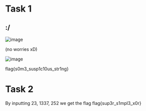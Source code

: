 # Task 1
  
  ## :/
  ![image](https://user-images.githubusercontent.com/118754984/226387767-3a4d0097-4bda-4e78-9f6d-2f82a8cf75b4.png)

  (no worries xD)
  
  ![image](https://user-images.githubusercontent.com/118754984/226388030-1984cea8-04a9-4dbc-81be-2f2e5c836a4e.png)

  flag{s0m3_susp1c10us_str1ng}
  

# Task 2
  
  By inputting 23, 1337, 252 we get the flag
  flag{sup3r_s1mpl3_x0r}
  
